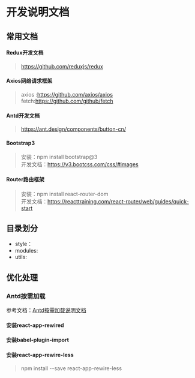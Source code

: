# 开发说明文档

## 常用文档
#### Redux开发文档

> https://github.com/reduxjs/redux

#### Axios网络请求框架

> axios :https://github.com/axios/axios
> fetch:https://github.com/github/fetch

#### Antd开发文档

> https://ant.design/components/button-cn/

#### Bootstrap3

> 安装：npm install bootstrap@3  
开发文档：https://v3.bootcss.com/css/#images

#### Router路由框架

> 安装：npm install react-router-dom   
开发文档：https://reacttraining.com/react-router/web/guides/quick-start

## 目录划分

- style：
- modules:
- utils:

## 优化处理
### Antd按需加载
参考文档：[Antd按需加载说明文档](https://ant.design/docs/react/use-with-create-react-app-cn)
#### 安装react-app-rewired
#### 安装babel-plugin-import
#### 安装react-app-rewire-less
> npm install --save react-app-rewire-less